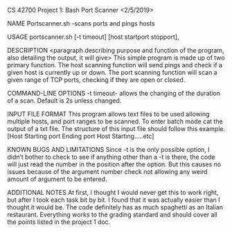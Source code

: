 CS 42700 Project 1: Bash Port Scanner
<Brandon Cocanig>
<2/5/2019>

NAME
    Portscanner.sh -scans ports and pings hosts

USAGE
portscanner.sh [-t timeout] [host startport stopport],

DESCRIPTION
    <paragraph describing purpose and function of the program, also
     detailing the output, it will give> This simple program is made up of two primary function. The host scanning function will send pings and check if a given host is currently up or down. The port scanning function will scan a given range of TCP ports, checking if they are open or closed.

COMMAND-LINE OPTIONS
    -t timeout- allows the changing of the duration of a scan. Default is 2s unless changed.

INPUT FILE FORMAT
   This program allows text files to be used allowing multiple hosts, and port ranges to be scanned. To enter batch mode cat the output of a txt file. The structure of this input file should follow this example.
[Host
Starting port
Ending port
Host
Starting.....etc]

KNOWN BUGS AND LIMITATIONS
Since -t is the only possible option, I didn’t bother to check to see if anything other than a -t is there, the code will just read the number in the position after the option. But this causes no issues because of the argument number check not allowing any weird amount of argument to be entered.

ADDITIONAL NOTES
    At first, I thought I would never get this to work right, but after I took each task bit by bit. I found that it was actually easier than I thought it would be. The code definitely has as much spaghetti as an Italian restaurant. Everything works to the grading standard and should cover all the points listed in the project 1 doc.

